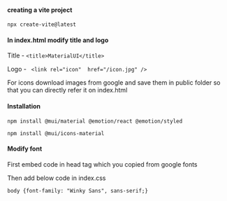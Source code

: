 #### creating a vite project 

```npx create-vite@latest```
#### In index.html modify title and logo 

Title - ```<title>MaterialUI</title>```

Logo -  ``` <link rel="icon"  href="/icon.jpg" />```

For icons download images from google and save them in public folder so that you can directly refer it on index.html
#### Installation

```npm install @mui/material @emotion/react @emotion/styled```

```npm install @mui/icons-material```
#### Modify font 
First embed code in head tag which you copied from google fonts

Then add below code in index.css

```body {font-family: "Winky Sans", sans-serif;}```
